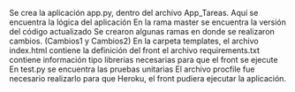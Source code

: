 Se crea la aplicación app.py, dentro del archivo App_Tareas. Aquí se encuentra la lógica del aplicación
En la rama master se encuentra la versión del código actualizado
Se crearon algunas ramas en donde se realizaron cambios. (Cambios1 y Cambios2)
En la carpeta templates, el archivo index.html contiene la definición del front
el archivo requirements.txt contiene información tipo librerias necesarias para que el front se ejecute
En test.py se encuentra las pruebas unitarias
El archivo procfile fue necesario realizarlo para que Heroku, el front pudiera ejecutar la aplicación.
